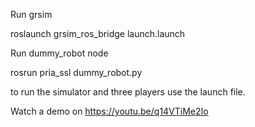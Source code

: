 Run grsim

roslaunch grsim_ros_bridge launch.launch


Run dummy_robot node

rosrun pria_ssl dummy_robot.py

to run the simulator and three players use the launch file.


Watch a demo on https://youtu.be/q14VTiMe2Io
